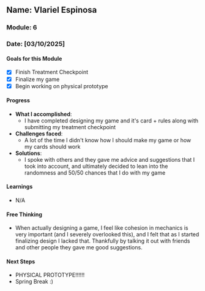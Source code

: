 <!-- Markdown Docs: https://docs.github.com/en/get-started/writing-on-github/getting-started-with-writing-and-formatting-on-github/basic-writing-and-formatting-syntax -->
## Name: Vlariel Espinosa
### Module: 6

<!-- Repeat the below as needed-->
### Date: [03/10/2025]

#### Goals for this Module
- [X] Finish Treatment Checkpoint
- [X] Finalize my game
- [X] Begin working on physical prototype

#### Progress
- **What I accomplished**:
  - I have completed designing my game and it's card + rules along with submitting my treatment checkpoint
- **Challenges faced**:
  - A lot of the time I didn't know how I should make my game or how my cards should work
- **Solutions**:
  - I spoke with others and they gave me advice and suggestions that I took into account, and ultimately decided to lean into the randomness and 50/50 chances that I do with my game

#### Learnings
- N/A

#### Free Thinking
- When actually designing a game, I feel like cohesion in mechanics is very important (and I severely overlooked this), and I felt that as I started finalizing design I lacked that. Thankfully by talking it out with friends and other people they gave me good suggestions.
<!--

- Example prompts:
  - "What if the player interactions were asynchronous instead of real-time?"
  - "How could ECS improve performance in this system?"
  - "Does my current design support scalability? How can it improve?"
  
-->

#### Next Steps
- PHYSICAL PROTOTYPE!!!!!!
- Spring Break :)
